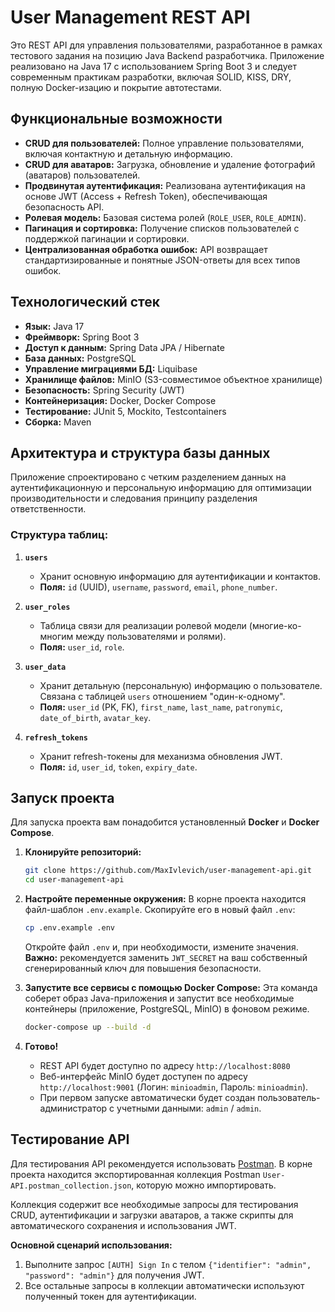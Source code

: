 # User Management REST API

Это REST API для управления пользователями, разработанное в рамках тестового задания на позицию Java Backend разработчика. Приложение реализовано на Java 17 с использованием Spring Boot 3 и следует современным практикам разработки, включая SOLID, KISS, DRY, полную Docker-изацию и покрытие автотестами.

## Функциональные возможности

*   **CRUD для пользователей:** Полное управление пользователями, включая контактную и детальную информацию.
*   **CRUD для аватаров:** Загрузка, обновление и удаление фотографий (аватаров) пользователей.
*   **Продвинутая аутентификация:** Реализована аутентификация на основе JWT (Access + Refresh Token), обеспечивающая безопасность API.
*   **Ролевая модель:** Базовая система ролей (`ROLE_USER`, `ROLE_ADMIN`).
*   **Пагинация и сортировка:** Получение списков пользователей с поддержкой пагинации и сортировки.
*   **Централизованная обработка ошибок:** API возвращает стандартизированные и понятные JSON-ответы для всех типов ошибок.

## Технологический стек

*   **Язык:** Java 17
*   **Фреймворк:** Spring Boot 3
*   **Доступ к данным:** Spring Data JPA / Hibernate
*   **База данных:** PostgreSQL
*   **Управление миграциями БД:** Liquibase
*   **Хранилище файлов:** MinIO (S3-совместимое объектное хранилище)
*   **Безопасность:** Spring Security (JWT)
*   **Контейнеризация:** Docker, Docker Compose
*   **Тестирование:** JUnit 5, Mockito, Testcontainers
*   **Сборка:** Maven

## Архитектура и структура базы данных

Приложение спроектировано с четким разделением данных на аутентификационную и персональную информацию для оптимизации производительности и следования принципу разделения ответственности.

### Структура таблиц:

1.  **`users`**
    *   Хранит основную информацию для аутентификации и контактов.
    *   **Поля:** `id` (UUID), `username`, `password`, `email`, `phone_number`.

2.  **`user_roles`**
    *   Таблица связи для реализации ролевой модели (многие-ко-многим между пользователями и ролями).
    *   **Поля:** `user_id`, `role`.

3.  **`user_data`**
    *   Хранит детальную (персональную) информацию о пользователе. Связана с таблицей `users` отношением "один-к-одному".
    *   **Поля:** `user_id` (PK, FK), `first_name`, `last_name`, `patronymic`, `date_of_birth`, `avatar_key`.

4.  **`refresh_tokens`**
    *   Хранит refresh-токены для механизма обновления JWT.
    *   **Поля:** `id`, `user_id`, `token`, `expiry_date`.

## Запуск проекта

Для запуска проекта вам понадобится установленный **Docker** и **Docker Compose**.

1.  **Клонируйте репозиторий:**
    ```bash
    git clone https://github.com/MaxIvlevich/user-management-api.git
    cd user-management-api
    ```

2.  **Настройте переменные окружения:**
    В корне проекта находится файл-шаблон `.env.example`. Скопируйте его в новый файл `.env`:
    ```bash
    cp .env.example .env
    ```
    Откройте файл `.env` и, при необходимости, измените значения. **Важно:** рекомендуется заменить `JWT_SECRET` на ваш собственный сгенерированный ключ для повышения безопасности.

3.  **Запустите все сервисы с помощью Docker Compose:**
    Эта команда соберет образ Java-приложения и запустит все необходимые контейнеры (приложение, PostgreSQL, MinIO) в фоновом режиме.
    ```bash
    docker-compose up --build -d
    ```

4.  **Готово!**
    *   REST API будет доступно по адресу `http://localhost:8080`
    *   Веб-интерфейс MinIO будет доступен по адресу `http://localhost:9001` (Логин: `minioadmin`, Пароль: `minioadmin`).
    *   При первом запуске автоматически будет создан пользователь-администратор с учетными данными: `admin` / `admin`.

## Тестирование API

Для тестирования API рекомендуется использовать [Postman](https://www.postman.com/). В корне проекта находится экспортированная коллекция Postman `User-API.postman_collection.json`, которую можно импортировать.

Коллекция содержит все необходимые запросы для тестирования CRUD, аутентификации и загрузки аватаров, а также скрипты для автоматического сохранения и использования JWT.

**Основной сценарий использования:**
1.  Выполните запрос `[AUTH] Sign In` с телом `{"identifier": "admin", "password": "admin"}` для получения JWT.
2.  Все остальные запросы в коллекции автоматически используют полученный токен для аутентификации.
